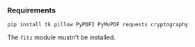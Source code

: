 ### Requirements
```
pip install tk pillow PyPDF2 PyMuPDF requests cryptography
```
The `fitz` module mustn't be installed.
